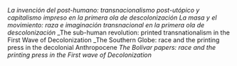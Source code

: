 _La invención del post-humano: transnacionalismo post-utópico y capitalismo impreso en la primera ola de descolonización_
_La masa y el movimiento: raza e imaginación transnacional en la primera ola de descolonización_ 
_The sub-human revolution: printed transnationalism in the First Wave of Decolonization
_The Southern Globe: race and the printing press in the decolonial Anthropocene
_The Bolívar papers: race and the printing press in the First wave of Decolonization_